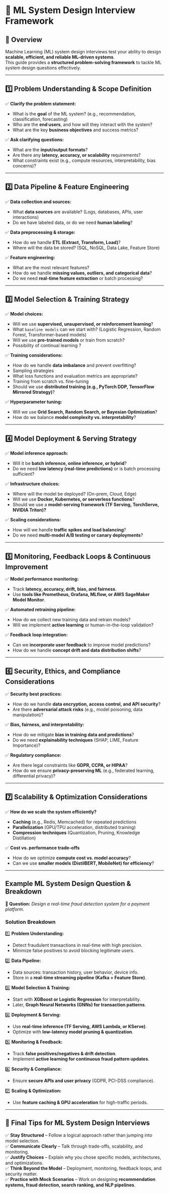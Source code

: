 # 🧠 ML System Design Interview Framework

## 📌 Overview  
Machine Learning (ML) system design interviews test your ability to design **scalable, efficient, and reliable ML-driven systems**.  
This guide provides a **structured problem-solving framework** to tackle ML system design questions effectively.  

---

## **1️⃣ Problem Understanding & Scope Definition**  
✅ **Clarify the problem statement:**  
   - What is the **goal** of the ML system? (e.g., recommendation, classification, forecasting)  
   - Who are the **end users**, and how will they interact with the system?  
   - What are the key **business objectives** and success metrics?  

✅ **Ask clarifying questions:**  
   - What are the **input/output formats**?  
   - Are there any **latency, accuracy, or scalability** requirements?  
   - What constraints exist (e.g., compute resources, interpretability, bias concerns)?  

---

## **2️⃣ Data Pipeline & Feature Engineering**  
✅ **Data collection and sources:**  
   - What **data sources** are available? (Logs, databases, APIs, user interactions)  
   - Do we have labeled data, or do we need **human labeling**?  

✅ **Data preprocessing & storage:**  
   - How do we handle **ETL (Extract, Transform, Load)**?  
   - Where will the data be stored? (SQL, NoSQL, Data Lake, Feature Store)  

✅ **Feature engineering:**  
   - What are the most relevant features?  
   - How do we handle **missing values, outliers, and categorical data**?  
   - Do we need **real-time feature extraction** or batch processing?  

---

## **3️⃣ Model Selection & Training Strategy**  
✅ **Model choices:**  
   - Will we use **supervised, unsupervised, or reinforcement learning**?  
   - What `baseline models` can we start with? (Logistic Regression, Random Forest, Transformer-based models)  
   - Will we use **pre-trained models** or train from scratch? 
   - Possibility of continual learning ?

✅ **Training considerations:**  
   - How do we handle **data imbalance** and prevent overfitting? 
   - Sampling strategies
   - What loss functions and evaluation metrics are appropriate?  
   - Training from scratch vs. fine-tuning
   - Should we use **distributed training (e.g., PyTorch DDP, TensorFlow Mirrored Strategy)**?  

✅ **Hyperparameter tuning:**  
   - Will we use **Grid Search, Random Search, or Bayesian Optimization**?  
   - How do we balance **model complexity vs. interpretability**?  

---

## **4️⃣ Model Deployment & Serving Strategy**  
✅ **Model inference approach:**  
   - Will it be **batch inference, online inference, or hybrid**?  
   - Do we need **low latency (real-time predictions)** or is batch processing sufficient?  

✅ **Infrastructure choices:**  
   - Where will the model be deployed? (On-prem, Cloud, Edge)  
   - Will we use **Docker, Kubernetes, or serverless functions**?  
   - Should we use a **model-serving framework (TF Serving, TorchServe, NVIDIA Triton)?**  

✅ **Scaling considerations:**  
   - How will we handle **traffic spikes and load balancing**?  
   - Do we need **multi-model A/B testing or canary deployments**?  

---

## **5️⃣ Monitoring, Feedback Loops & Continuous Improvement**  
✅ **Model performance monitoring:**  
   - Track **latency, accuracy, drift, bias, and fairness**.  
   - Use **tools like Prometheus, Grafana, MLflow, or AWS SageMaker Model Monitor**.  

✅ **Automated retraining pipeline:**  
   - How do we collect new training data and retrain models?  
   - Will we implement **active learning** or human-in-the-loop validation?  

✅ **Feedback loop integration:**  
   - Can we **incorporate user feedback** to improve model predictions?  
   - How do we handle **concept drift and data distribution shifts**?  

---

## **6️⃣ Security, Ethics, and Compliance Considerations**  
✅ **Security best practices:**  
   - How do we handle **data encryption, access control, and API security**?  
   - Are there **adversarial attack risks** (e.g., model poisoning, data manipulation)?  

✅ **Bias, fairness, and interpretability:**  
   - How do we mitigate **bias in training data and predictions**?  
   - Do we need **explainability techniques** (SHAP, LIME, Feature Importance)?  

✅ **Regulatory compliance:**  
   - Are there legal constraints like **GDPR, CCPA, or HIPAA**?  
   - How do we ensure **privacy-preserving ML** (e.g., federated learning, differential privacy)?  

---

## **7️⃣ Scalability & Optimization Considerations**  
✅ **How do we scale the system efficiently?**  
   - **Caching** (e.g., Redis, Memcached) for repeated predictions  
   - **Parallelization** (GPU/TPU acceleration, distributed training)  
   - **Compression techniques** (Quantization, Pruning, Knowledge Distillation)  

✅ **Cost vs. performance trade-offs**  
   - How do we optimize **compute cost vs. model accuracy**?  
   - Can we use **smaller models (DistilBERT, MobileNet) for efficiency**?  

---

## **Example ML System Design Question & Breakdown**  

**🔹 Question:** *Design a real-time fraud detection system for a payment platform.*  

### **Solution Breakdown**  
1️⃣ **Problem Understanding:**  
   - Detect fraudulent transactions in real-time with high precision.  
   - Minimize false positives to avoid blocking legitimate users.  

2️⃣ **Data Pipeline:**  
   - Data sources: transaction history, user behavior, device info.  
   - Store in a **real-time streaming pipeline (Kafka + Feature Store)**.  

3️⃣ **Model Selection & Training:**  
   - Start with **XGBoost or Logistic Regression** for interpretability.  
   - Later, **Graph Neural Networks (GNNs) for transaction patterns**.  

4️⃣ **Deployment & Serving:**  
   - Use **real-time inference (TF Serving, AWS Lambda, or KServe)**.  
   - Optimize with **low-latency model pruning & quantization**.  

5️⃣ **Monitoring & Feedback:**  
   - Track **false positives/negatives & drift detection**.  
   - Implement **active learning for continuous fraud pattern updates**.  

6️⃣ **Security & Compliance:**  
   - Ensure **secure APIs and user privacy** (GDPR, PCI-DSS compliance).  

7️⃣ **Scaling & Optimization:**  
   - Use **feature caching & GPU acceleration** for high-traffic periods.  

---

## **🎯 Final Tips for ML System Design Interviews**  
✅ **Stay Structured** – Follow a logical approach rather than jumping into model selection.  
✅ **Communicate Clearly** – Talk through trade-offs, scalability, and monitoring.  
✅ **Justify Choices** – Explain why you chose specific models, architectures, and optimizations.  
✅ **Think Beyond the Model** – Deployment, monitoring, feedback loops, and security matter.  
✅ **Practice with Mock Scenarios** – Work on designing **recommendation systems, fraud detection, search ranking, and NLP pipelines**.  

